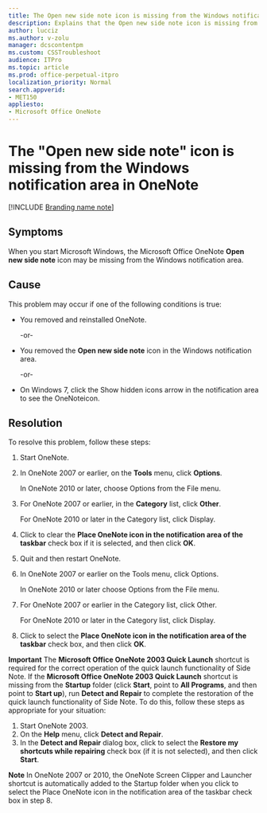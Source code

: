 ```yaml
---
title: The Open new side note icon is missing from the Windows notification area
description: Explains that the Open new side note icon is missing from the taskbar. Requires that you clear the Place OneNote icon in the notification area of the taskbar check box, restart the program, and then recheck the check box.
author: lucciz
ms.author: v-zolu
manager: dcscontentpm
ms.custom: CSSTroubleshoot
audience: ITPro 
ms.topic: article 
ms.prod: office-perpetual-itpro
localization_priority: Normal
search.appverid: 
- MET150
appliesto:
- Microsoft Office OneNote
---
```


# The "Open new side note" icon is missing from the Windows notification area in OneNote

[!INCLUDE [Branding name note](../../../includes/branding-name-note.md)]

##  Symptoms

When you start Microsoft Windows, the Microsoft Office OneNote **Open new side note** icon may be missing from the Windows notification area.

##  Cause

This problem may occur if one of the following conditions is true: 


- You removed and reinstalled OneNote.

  -or-   
- You removed the **Open new side note** icon in the Windows notification area.

  -or-

- On Windows 7, click the Show hidden icons arrow in the notification area to see the OneNoteicon.   


##  Resolution

To resolve this problem, follow these steps: 

1. Start OneNote.   
2. In OneNote 2007 or earlier, on the **Tools** menu, click
**Options**.

   In OneNote 2010 or later, choose Options from the File menu.

3. For OneNote 2007 or earlier, in the **Category** list, click
**Other**.

   For OneNote 2010 or later in the Category list, click Display.

4. Click to clear the **Place OneNote icon in the notification area of the taskbar** check box if it is selected, and then click **OK**.   
5. Quit and then restart OneNote.   
6. In OneNote 2007 or earlier on the Tools menu, click Options. 

   In OneNote 2010 or later choose Options from the File menu. 

7. For OneNote 2007 or earlier in the Category list, click Other.

   For OneNote 2010 or later in the Category list, click Display.

8. Click to select the **Place OneNote icon in the notification area of the taskbar** check box, and then click
**OK**.   

**Important** The **Microsoft Office OneNote 2003 Quick Launch** shortcut is required for the correct operation of the quick launch functionality of Side Note. If the **Microsoft Office OneNote 2003 Quick Launch** shortcut is missing from the **Startup** folder (click **Start**, point to **All Programs**, and then point to **Start up**), run **Detect and Repair** to complete the restoration of the quick launch functionality of Side Note. To do this, follow these steps as appropriate for your situation:


1. Start OneNote 2003.   
2. On the **Help** menu, click
**Detect and Repair**.   
3. In the **Detect and Repair** dialog box, click to select the **Restore my shortcuts while repairing** check box (if it is not selected), and then click **Start**.   

**Note** In OneNote 2007 or 2010, the OneNote Screen Clipper and Launcher shortcut is automatically added to the Startup folder when you click to select the Place OneNote icon in the notification area of the taskbar check box in step 8.